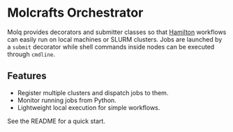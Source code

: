 # Molcrafts Orchestrator

Molq provides decorators and submitter classes so that
[Hamilton](https://hamilton.dagworks.io) workflows can easily run
on local machines or SLURM clusters. Jobs are launched by a
``submit`` decorator while shell commands inside nodes can be
executed through ``cmdline``.

## Features

- Register multiple clusters and dispatch jobs to them.
- Monitor running jobs from Python.
- Lightweight local execution for simple workflows.

See the README for a quick start.
